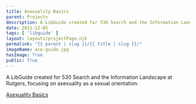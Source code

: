 ```yaml
---
title: Asexuality Basics
parent: Projects
description: A LibGuide created for 530 Search and the Information Landscape at Rutgers
date: 2021-12-05
tags: [ 'libguide' ]
layout: layouts/projectPage.njk
permalink: "{{ parent | slug }}/{{ title | slug }}/"
imageName: ace-guide.jpg
hasImage: True
public: True
---
```


A LibGuide created for 530 Search and the Information Landscape at Rutgers, focusing on asexuality as a sexual orientation. 

[Asexuality Basics](https://comminfo.libguides.com/530-91-asexuality-basics)